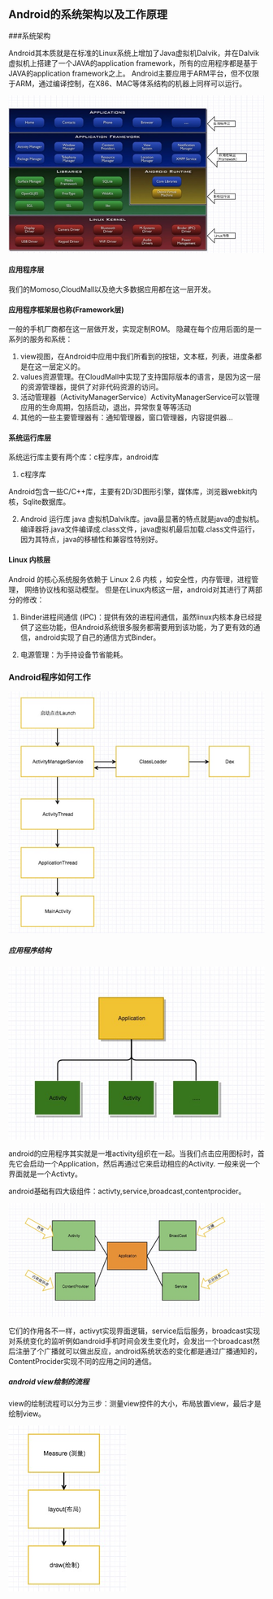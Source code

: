 ## Android的系统架构以及工作原理

###系统架构

Android其本质就是在标准的Linux系统上增加了Java虚拟机Dalvik，并在Dalvik虚拟机上搭建了一个JAVA的application framework，所有的应用程序都是基于JAVA的application framework之上。
Android主要应用于ARM平台，但不仅限于ARM，通过编译控制，在X86、MAC等体系结构的机器上同样可以运行。<br>

![](https://github.com/MerlinYu/blog/blob/master/blog_file/android/android_structure.png)


#### 应用程序层
我们的Momoso,CloudMall以及绝大多数据应用都在这一层开发。<br>


#### 应用程序框架层也称(Framework层)

一般的手机厂商都在这一层做开发，实现定制ROM。
隐藏在每个应用后面的是一系列的服务和系统：

1. view视图，在Android中应用中我们所看到的按钮，文本框，列表，进度条都是在这一层定义的。
2. values资源管理。在CloudMall中实现了支持国际版本的语言，是因为这一层的资源管理器，提供了对非代码资源的访问。
3. 活动管理器（ActivityManagerService）ActivityManagerService可以管理应用的生命周期，包括启动，退出，异常恢复等等活动
4. 其他的一些主要管理器有：通知管理器，窗口管理器，内容提供器...


#### 系统运行库层
系统运行库主要有两个库：c程序库，android库

1. c程序库

 Android包含一些C/C++库，主要有2D/3D图形引擎，媒体库，浏览器webkit内核，Sqlite数据库。
   
2. Android 运行库
java 虚拟机Dalvik库。java最显著的特点就是java的虚拟机。编译器将.java文件编译成.class文件，java虚拟机最后加载.class文件运行，因为其特点，java的移植性和兼容性特别好。

  
#### Linux 内核层
Android 的核心系统服务依赖于 Linux 2.6 内核 ，如安全性，内存管理，进程管理， 网络协议栈和驱动模型。 
但是在Linux内核这一层，android对其进行了两部分的修改：

1. Binder进程间通信
  (IPC)：提供有效的进程间通信，虽然linux内核本身已经提供了这些功能，但Android系统很多服务都需要用到该功能，为了更有效的通信，android实现了自己的通信方式Binder。
  
2. 电源管理：为手持设备节省能耗。



### Android程序如何工作

![](https://github.com/MerlinYu/blog/blob/master/blog_file/android/android_start.png)




##### 应用程序结构

![](https://github.com/MerlinYu/blog/blob/master/blog_file/android/activity.png)

android的应用程序其实就是一堆activity组织在一起。当我们点击应用图标时，首先它会启动一个Application，然后再通过它来启动相应的Activity.
一般来说一个界面就是一个Activty。

android基础有四大级组件：activty,service,broadcast,contentprocider。<br>

![](https://github.com/MerlinYu/blog/blob/master/blog_file/android/activity_base_4.png)


它们的作用各不一样，activyt实现界面逻辑，service后后服务，broadcast实现对系统变化的监听例如android手机时间会发生变化时，会发出一个broadcast然后注册了个广播就可以做出反应，android系统状态的变化都是通过广播通知的，ContentProcider实现不同的应用之间的通信。

##### android view绘制的流程

view的绘制流程可以分为三步：测量view控件的大小，布局放置view，最后才是绘制view。<br>

![](https://github.com/MerlinYu/blog/blob/master/blog_file/android/view_draw.png)


